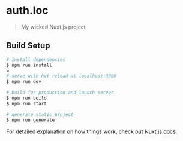 # auth.loc

> My wicked Nuxt.js project

## Build Setup

``` bash
# install dependencies
$ npm run install
и
# serve with hot reload at localhost:3000
$ npm run dev

# build for production and launch server
$ npm run build
$ npm run start

# generate static project
$ npm run generate
```

For detailed explanation on how things work, check out [Nuxt.js docs](https://nuxtjs.org).
